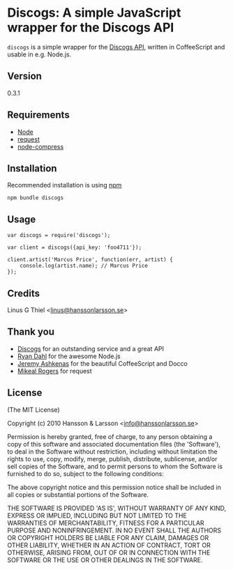 Discogs: A simple JavaScript wrapper for the Discogs API
========================================================

`discogs` is a simple wrapper for the [Discogs API](http://www.discogs.com/help/api), written in CoffeeScript and usable in e.g. Node.js.

## Version
0.3.1

## Requirements

- [Node](http://github.com/ry/node)
- [request](http://github.com/mikeal/request)
- [node-compress](http://github.com/waveto/node-compress)

## Installation

Recommended installation is using [npm](http://github.com/isaacs/npm)

    npm bundle discogs

## Usage

    var discogs = require('discogs');

    var client = discogs({api_key: 'foo4711'});

    client.artist('Marcus Price', function(err, artist) {
        console.log(artist.name); // Marcus Price
    });

## Credits

Linus G Thiel &lt;linus@hanssonlarsson.se&gt;

## Thank you

- [Discogs](http://discogs.com/) for an outstanding service and a great API
- [Ryan Dahl](http://github.com/ry) for the awesome Node.js
- [Jeremy Ashkenas](http://github.com/jashkenas) for the beautiful CoffeeScript and Docco
- [Mikeal Rogers](http://github.com/mikeal) for request

## License 

(The MIT License)

Copyright (c) 2010 Hansson &amp; Larsson &lt;info@hanssonlarsson.se&gt;

Permission is hereby granted, free of charge, to any person obtaining
a copy of this software and associated documentation files (the
'Software'), to deal in the Software without restriction, including
without limitation the rights to use, copy, modify, merge, publish,
distribute, sublicense, and/or sell copies of the Software, and to
permit persons to whom the Software is furnished to do so, subject to
the following conditions:

The above copyright notice and this permission notice shall be
included in all copies or substantial portions of the Software.

THE SOFTWARE IS PROVIDED 'AS IS', WITHOUT WARRANTY OF ANY KIND,
EXPRESS OR IMPLIED, INCLUDING BUT NOT LIMITED TO THE WARRANTIES OF
MERCHANTABILITY, FITNESS FOR A PARTICULAR PURPOSE AND NONINFRINGEMENT.
IN NO EVENT SHALL THE AUTHORS OR COPYRIGHT HOLDERS BE LIABLE FOR ANY
CLAIM, DAMAGES OR OTHER LIABILITY, WHETHER IN AN ACTION OF CONTRACT,
TORT OR OTHERWISE, ARISING FROM, OUT OF OR IN CONNECTION WITH THE
SOFTWARE OR THE USE OR OTHER DEALINGS IN THE SOFTWARE.
